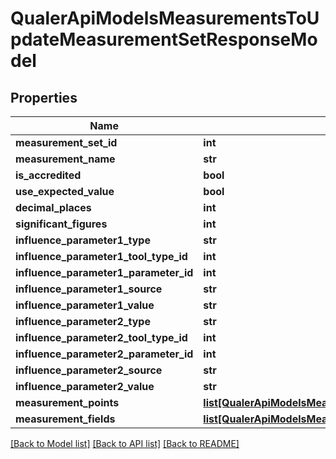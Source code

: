 # QualerApiModelsMeasurementsToUpdateMeasurementSetResponseModel

## Properties
Name | Type | Description | Notes
------------ | ------------- | ------------- | -------------
**measurement_set_id** | **int** |  | [optional] 
**measurement_name** | **str** |  | [optional] 
**is_accredited** | **bool** |  | [optional] 
**use_expected_value** | **bool** |  | [optional] 
**decimal_places** | **int** |  | [optional] 
**significant_figures** | **int** |  | [optional] 
**influence_parameter1_type** | **str** |  | [optional] 
**influence_parameter1_tool_type_id** | **int** |  | [optional] 
**influence_parameter1_parameter_id** | **int** |  | [optional] 
**influence_parameter1_source** | **str** |  | [optional] 
**influence_parameter1_value** | **str** |  | [optional] 
**influence_parameter2_type** | **str** |  | [optional] 
**influence_parameter2_tool_type_id** | **int** |  | [optional] 
**influence_parameter2_parameter_id** | **int** |  | [optional] 
**influence_parameter2_source** | **str** |  | [optional] 
**influence_parameter2_value** | **str** |  | [optional] 
**measurement_points** | [**list[QualerApiModelsMeasurementsToUpdateMeasurementPointResponseModel]**](QualerApiModelsMeasurementsToUpdateMeasurementPointResponseModel.md) |  | [optional] 
**measurement_fields** | [**list[QualerApiModelsMeasurementsToUpdateMeasurementFieldResponseModel]**](QualerApiModelsMeasurementsToUpdateMeasurementFieldResponseModel.md) |  | [optional] 

[[Back to Model list]](../README.md#documentation-for-models) [[Back to API list]](../README.md#documentation-for-api-endpoints) [[Back to README]](../README.md)

